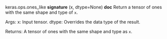 keras.ops.ones_like
__signature__
(x, dtype=None)
__doc__
Return a tensor of ones with the same shape and type of `x`.

Args:
    x: Input tensor.
    dtype: Overrides the data type of the result.

Returns:
    A tensor of ones with the same shape and type as `x`.
